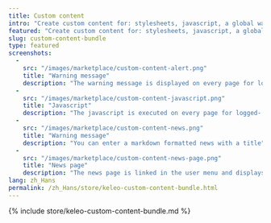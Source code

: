 ```yaml
---
title: Custom content
intro: "Create custom content for: stylesheets, javascript, a global warning message and a new page to render markdown content for company news."
featured: "Create custom content for: stylesheets, javascript, a global warning message and a new page to render markdown content for company news."
slug: custom-content-bundle
type: featured
screenshots:
  - 
    src: "/images/marketplace/custom-content-alert.png"
    title: "Warning message"
    description: "The warning message is displayed on every page for logged-in users"
  - 
    src: "/images/marketplace/custom-content-javascript.png"
    title: "Javascript"
    description: "The javascript is executed on every page for logged- in users"
  - 
    src: "/images/marketplace/custom-content-news.png"
    title: "Warning message"
    description: "You can enter a markdown formatted news with a title"
  - 
    src: "/images/marketplace/custom-content-news-page.png"
    title: "News page"
    description: "The news page is linked in the user menu and displays your markdown message"
lang: zh_Hans
permalink: /zh_Hans/store/keleo-custom-content-bundle.html
---
```


{% include store/keleo-custom-content-bundle.md %}
